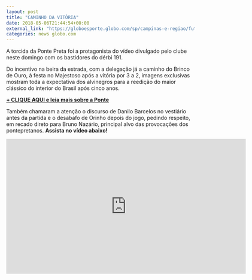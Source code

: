 ```yaml
---
layout: post
title: "CAMINHO DA VITÓRIA"
date: 2018-05-06T21:44:54+00:00
external_link: "https://globoesporte.globo.com/sp/campinas-e-regiao/futebol/times/ponte-preta/noticia/ponte-exibe-bastidores-do-derbi-com-apoio-da-torcida-na-estrada-e-desabafo-de-orinho.ghtml"
categories: news globo.com
---
```

 
 
 

 
 
 
 

A torcida da Ponte Preta foi a protagonista do vídeo divulgado pelo clube neste domingo com os bastidores do dérbi 191.

 
 
 

Do incentivo na beira da estrada, com a delegação já a caminho do Brinco de Ouro, à festa no Majestoso após a vitória por 3 a 2, imagens exclusivas mostram toda a expectativa dos alvinegros para a reedição do maior clássico do interior do Brasil após cinco anos.

 
 
 

[**+ CLIQUE AQUI e leia mais sobre a Ponte**](http://globoesporte.globo.com/sp/campinas-e-regiao/futebol/times/ponte-preta/)

 
 
 

Também chamaram a atenção o discurso de Danilo Barcelos no vestiário antes da partida e o desabafo de Orinho depois do jogo, pedindo respeito, em recado direto para Bruno Nazário, principal alvo das provocações dos pontepretanos. **Assista no vídeo abaixo!**

 
 
 
 
 
 <iframe src="https://www.youtube.com/embed/Srkhmj6aTkE?origin=http://globoesporte.globo.com" width="640px" height="360px" frameborder="0" allowfullscreen></iframe> 
 
 
 
 
